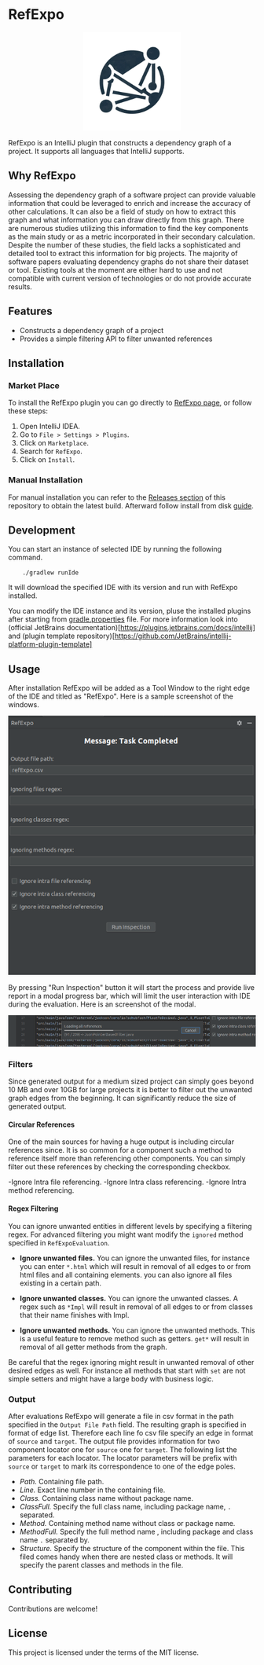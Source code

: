 # RefExpo

<p align="center">
<img src="statics/refExpo.png" width="200"/>
</p>

RefExpo is an IntelliJ plugin that constructs a dependency graph of a project. It supports all languages that IntelliJ supports.

## Why RefExpo

Assessing the dependency graph of a software project can provide valuable information that could be leveraged to enrich and increase the accuracy of other calculations. 
It can also be a field of study on how to extract this graph and what information you can draw directly from this graph. 
There are numerous studies utilizing this information to find the key components as the main study or as a metric incorporated in their secondary calculation. 
Despite the number of these studies, the field lacks a sophisticated and detailed tool to extract this information for big projects. 
The majority of software papers evaluating dependency graphs do not share their dataset or tool. 
Existing tools at the moment are either hard to use and not compatible with current version of technologies or do not provide accurate results. 

## Features

- Constructs a dependency graph of a project
- Provides a simple filtering API to filter unwanted references

## Installation

### Market Place

To install the RefExpo plugin you can go directly to [RefExpo page](https://plugins.jetbrains.com/plugin/23684-refexpo), or follow these steps:

1. Open IntelliJ IDEA.
2. Go to `File > Settings > Plugins`.
3. Click on `Marketplace`.
4. Search for `RefExpo`.
5. Click on `Install`.

### Manual Installation

For manual installation you can refer to the [Releases section](https://github.com/vharatian/RefExpo/releases) of this repository to obtain the latest build. Afterward follow install from disk [guide](https://www.jetbrains.com/help/idea/managing-plugins.html#install_plugin_from_disk).

## Development

You can start an instance of selected IDE by running the following command.
```
    ./gradlew runIde
```

It will download the specified IDE with its version and run with RefExpo installed.

You can modify the IDE instance and its version, pluse the installed plugins after starting from [gradle.properties](gradle.properties) file.
For more information look into (official JetBrains documentation)[https://plugins.jetbrains.com/docs/intellij] and (plugin template repository)[https://github.com/JetBrains/intellij-platform-plugin-template]

## Usage

After installation RefExpo will be added as a Tool Window to the right edge of the IDE and titled as "RefExpo". Here is a sample screenshot of the windows.

![RefExpo toolbox](statics/toolbox.png)

By pressing "Run Inspection" button it will start the process and provide live report in a modal progress bar, which will limit the user interaction with IDE during the evaluation. Here is an screenshot of the modal.

![RefExpo toolbox](statics/inspectionModal.png)

### Filters

Since generated output for a medium sized project can simply goes beyond 10 MB and over 10GB for large projects it is better to filter out the unwanted graph edges from the beginning.
 It can significantly reduce the size of generated output.

#### Circular References

One of the main sources for having a huge output is including circular references since. 
It is so common for a component such a method to reference itself more than referencing other components. 
You can simply filter out these references by checking the corresponding checkbox.

-Ignore Intra file referencing.
-Ignore Intra class referencing.
-Ignore Intra method referencing.

#### Regex Filtering

You can ignore unwanted entities in different levels by specifying a filtering regex.
For advanced filtering you might want modify the `ignored` method specified in `RefExpoEvaluation`.

- **Ignore unwanted files.**
    You can ignore the unwanted files, for instance you can enter `*.html` which will result in removal of all edges to or from html files and all containing elements. you can also ignore all files existing in a certain path.

- **Ignore unwanted  classes.**
    You can ignore the unwanted classes. A regex such as `*Impl` will result in removal of all edges to or from classes that their name finishes with Impl.

- **Ignore unwanted methods.**
    You can ignore the unwanted methods. This is a useful feature to remove method such as getters. `get*` will result in removal of all getter methods from the graph.

Be careful that the regex ignoring might result in unwanted removal of other desired edges as well. 
For instance all methods that start with `set` are not simple setters and might have a large body with business logic.

### Output
After evaluations RefExpo will generate a file in csv format in the path specified in the `Output File Path` field. 
The resulting graph is specified in format of edge list. 
Therefore each line fo csv file specify an edge in format of `source` and `target`.
The output file provides information for two component locator one for `source` one for `target`.
The following list the parameters for each locator. The locator parameters will be prefix with `source` or `target` to mark its correspondence to one of the edge poles.

- *Path.* Containing file path.
- *Line.* Exact line number in the containing file.
- *Class.* Containing class name without package name.
- *ClassFull.* Specify the full class name, including package name, `.` separated.
- *Method.* Containing method name without class or package name.
- *MethodFull.* Specify the full method name , including package and class name `.` separated by.
- *Structure.* Specify the structure of the component within the file. This filed comes handy when there are nested class or methods. It will specify the parent classes and methods in the file.

## Contributing

Contributions are welcome!

## License

This project is licensed under the terms of the MIT license.